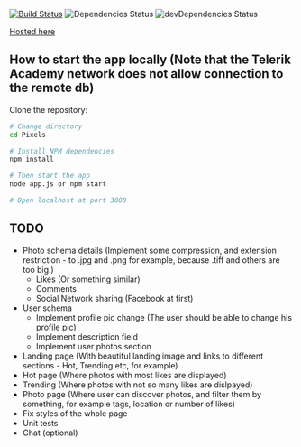 [![Build Status](https://travis-ci.org/Bird-Shamaness/MuchPixels.svg?branch=master)](https://travis-ci.org/Bird-Shamaness/MuchPixels) ![Dependencies Status](https://david-dm.org/Bird-Shamaness/MuchPixels.svg) ![devDependencies Status](https://david-dm.org/boennemann/badges/dev-status.svg)

[Hosted here](https://much-pixels.herokuapp.com "much pixels")

 How to start the app locally (Note that the Telerik Academy network does not allow connection to the remote db)
 ----------------
Clone the repository:
 
 ```bash
 # Change directory
 cd Pixels
 
 # Install NPM dependencies
 npm install
 
 # Then start the app
 node app.js or npm start
 
 # Open localhost at port 3000
 ```

## TODO
- Photo schema details (Implement some compression, and extension restriction - to .jpg and .png for example, because .tiff and others are too big.)
  - Likes (Or something similar)
  - Comments 
  - Social Network sharing (Facebook at first)
- User schema
  - Implement profile pic change (The user should be able to change his profile pic)
  - Implement description field 
  - Implement user photos section
- Landing page (With beautiful landing image and links to different sections - Hot, Trending etc, for example)
- Hot page (Where photos with most likes are displayed)
- Trending (Where photos with not so many likes are dislpayed)
- Photo page (Where user can discover photos, and filter them by something, for example tags, location or number of likes) 
- Fix styles of the whole page
- Unit tests
- Chat (optional)
